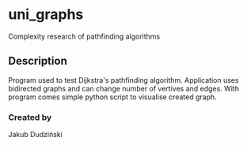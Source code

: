 # uni_graphs
Complexity research of pathfinding algorithms

## Description
Program used to test Dijkstra's pathfinding algorithm. Application uses bidirected graphs and can change number of vertives and edges. With program comes simple python
script to visualise created graph.

### Created by
Jakub Dudziński
